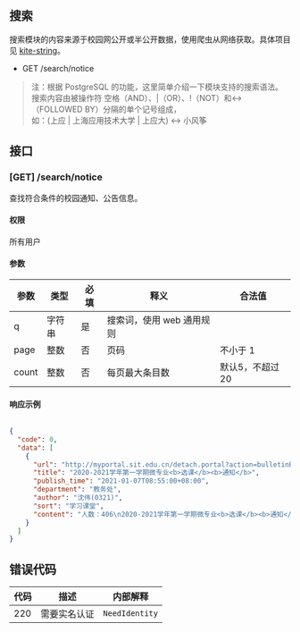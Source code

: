 ## 搜索

搜索模块的内容来源于校园网公开或半公开数据，使用爬虫从网络获取。具体项目见 [kite-string](https://github.com/sunnysab/kite-string)。

- GET /search/notice

> 注：根据 PostgreSQL 的功能，这里简单介绍一下模块支持的搜索语法。
> 搜索内容由被操作符 空格（AND）、|（OR）、!（NOT）和<->（FOLLOWED BY）分隔的单个记号组成，  
> 如：(上应 | 上海应用技术大学 | 上应大) <-> 小风筝

## 接口

### [GET]   /search/notice

查找符合条件的校园通知、公告信息。

#### 权限

所有用户

#### 参数

| 参数      | 类型 | 必填 | 释义     | 合法值 |
| --------- | ---- | ---- | -------- | ------ |
| q | 字符串 | 是   | 搜索词，使用 web 通用规则 |        |
| page | 整数 | 否   | 页码 |   不小于 1    |
| count| 整数 | 否   | 每页最大条目数  |  默认5，不超过20   |

#### 响应示例

```json

{
  "code": 0,
  "data": [
    {
      "url": "http://myportal.sit.edu.cn/detach.portal?action=bulletinBrowser&.ia=false&.pmn=view&.pen=pe2364&bulletinId=d6d36299-5082-11eb-bb64-a721d9bd7731",
      "title": "2020-2021学年第一学期微专业<b>选课</b><b>通知</b>",
      "publish_time": "2021-01-07T08:55:00+08:00",
      "department": "教务处",
      "author": "沈伟(0321)",
      "sort": "学习课堂",
      "content": "人数：406\n2020-2021学年第一学期微专业<b>选课</b><b>通知</b>，详见附件"
    }
  ]
}
```

## 错误代码

| 代码 | 描述           | 内部解释        |
| ---- | -------------- | --------------- |
| 220  | 需要实名认证 | `NeedIdentity`    |
